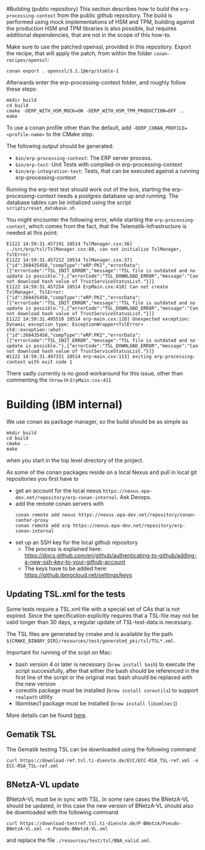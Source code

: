 #Building (public repository)
This section describes how to build the `erp-processing-context` from the public github repository.
The build is performed using mock implementations of HSM and TPM, building against the production HSM and TPM
libraries is also possible, but requires additional dependencies, that are not in the scope of this how-to.

Make sure to use the patched openssl, provided in this repository.
Export the recipe, that will apply the patch, from within the folder `conan-recipes/openssl`:
```
conan export . openssl/3.1.1@erp/stable-1
```

Afterwards enter the erp-processing-context folder, and roughly follow these steps:
```
mkdir build
cd build
cmake -DERP_WITH_HSM_MOCK=ON -DERP_WITH_HSM_TPM_PRODUCTION=OFF ..
make
```

To use a conan profile other than the default, add `-DERP_CONAN_PROFILE=<profile-name>` to the CMake step.

The following output should be generated:
- `bin/erp-processing-context`: The ERP server process.
- `bin/erp-test`: Unit Tests with compiled-in erp-processing-context
- `bin/erp-integration-test`: Tests, that can be executed against a running erp-processing-context

Running the erp-test test should work out of the box, starting the erp-processing-context needs a postgres database
up and running. The database tables can be initialized using the script `scripts/reset_database.sh`

You might encounter the following error, while starting the `erp-processing-context`, which comes from the fact, that
the Telematik-Infrastructure is needed at this point:
```
E1122 14:59:31.457191 10514 TslManager.cxx:36] ../src/erp/tsl/TslManager.cxx:88, can not initialize TslManager, TslError:
E1122 14:59:31.457212 10514 TslManager.cxx:37] {"id":268435458,"compType":"eRP:PKI","errorData":[{"errorCode":"TSL_INIT_ERROR","message":"TSL file is outdated and no update is possible."},{"errorCode":"TSL_DOWNLOAD_ERROR","message":"Can not download hash value of TrustServiceStatusList."}]}
E1122 14:59:31.457254 10514 ErpMain.cxx:410] Can not create TslManager, TslError: {"id":268435458,"compType":"eRP:PKI","errorData":[{"errorCode":"TSL_INIT_ERROR","message":"TSL file is outdated and no update is possible."},{"errorCode":"TSL_DOWNLOAD_ERROR","message":"Can not download hash value of TrustServiceStatusList."}]}
E1122 14:59:31.495510 10514 erp-main.cxx:110] Unexpected exception: Dynamic exception type: ExceptionWrapper<TslError>
std::exception::what: {"id":268435458,"compType":"eRP:PKI","errorData":[{"errorCode":"TSL_INIT_ERROR","message":"TSL file is outdated and no update is possible."},{"errorCode":"TSL_DOWNLOAD_ERROR","message":"Can not download hash value of TrustServiceStatusList."}]}
W1122 14:59:31.497331 10514 erp-main.cxx:113] exiting erp-processing-context with exit code 1
```
There sadly currently is no good workaround for this issue, other than commenting the `throw` in `ErpMain.cxx:411`

# Building (IBM internal)
We use conan as package manager, so the build should be as simple as
```
mkdir build
cd build
cmake ..
make
```
when you start in the top level directory of the project.

As some of the conan packages reside on a local Nexus and pull in local git repositories you first have to
- get an account for the local nexus `https://nexus.epa-dev.net/repository/erp-conan-internal`. Ask Devops.
- add the remote conan servers with
    ```
    conan remote add nexus https://nexus.epa-dev.net/repository/conan-center-proxy
    conan remote add erp https://nexus.epa-dev.net/repository/erp-conan-internal
    ```
- set up an SSH key for the local github repository
  - The process is explained here: https://docs.github.com/en/github/authenticating-to-github/adding-a-new-ssh-key-to-your-github-account
  - The keys have to be added here: https://github.ibmgcloud.net/settings/keys

## Updating TSL.xml for the tests

Some tests require a TSL.xml file with a special set of CAs that is not expired. Since the specification explicitly requires that a TSL-file may not be valid longer than 30 days, a regular update of TSL-test-data is necessary.

The TSL files are generated by cmake and is available by the path `${CMAKE_BINARY_DIR}/resources/test/generated_pki/tsl/TSL*.xml`.

Important for running of the scipt on Mac:
- bash version 4 or later is necessary (`brew install bash`) to execute the script successfully, after that either the bash should be referenced in the first line of the script or the original mac bash should be replaced with the new version
- coreutils package must be installed (`brew install coreutils`) to support `realpath` utility
- libxmlsec1 package must be installed (`brew install libxmlsec1`)

More details can be found [here](resources/test/generated_pki_input/README.txt).

## Gematik TSL
The Gematik testing TSL can be downloaded using the following command
```
curl https://download-ref.tsl.ti-dienste.de/ECC/ECC-RSA_TSL-ref.xml -o ECC-RSA_TSL-ref.xml
```

## BNetzA-VL update
BNetzA-VL must be in sync with TSL. In some rare cases the BNetzA-VL should be updated,
in this case the new version of BNetzA-VL should also be downloaded with the following command
```
curl https://download-testref.tsl.ti-dienste.de/P-BNetzA/Pseudo-BNetzA-VL.xml -o Pseudo-BNetzA-VL.xml
```
and replace the file `./resources/test/tsl/BNA_valid.xml`.
